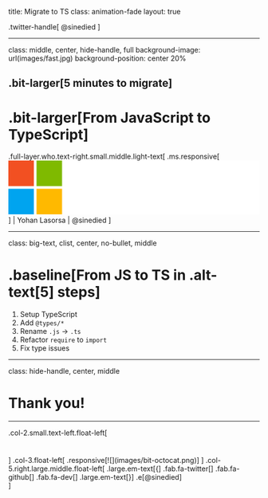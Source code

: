 title: Migrate to TS
class: animation-fade
layout: true

<!--
Target duration: 5min
Target repo: 
-->
.twitter-handle[
  @sinedied
]

---

class: middle, center, hide-handle, full
background-image: url(images/fast.jpg)
background-position: center 20%

## .bit-larger[5 minutes to migrate]
# .bit-larger[**From JavaScript to TypeScript**]

.full-layer.who.text-right.small.middle.light-text[
  .ms.responsive[![](images/ms-full-logo-light.svg)]
  |
  Yohan Lasorsa
  |
  @sinedied
]

---

class: big-text, clist, center, no-bullet, middle
# .baseline[From JS to TS in .alt-text[5] steps]

1. Setup TypeScript
2. Add `@types/*`
3. Rename `.js` -> `.ts`
4. Refactor `require` to `import`
5. Fix type issues

---

class: hide-handle, center, middle

# Thank you!

<hr class="hr-right more-space">

.col-2.small.text-left.float-left[
<div style="height: .5em"></div><br>
]
.col-3.float-left[
  .responsive[![](images/bit-octocat.png)]
]
.col-5.right.large.middle.float-left[
.large.em-text[{]
.fab.fa-twitter[] .fab.fa-github[] .fab.fa-dev[]
.large.em-text[}] .e[@sinedied]<br>
]
